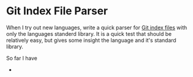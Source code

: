 # Git Index File Parser

When I try out new languages, write a quick parser for [Git index files](https://github.com/git/git/blob/master/Documentation/technical/index-format.txt) with only the languages standerd library. It is a quick test that should be relatively easy, but gives some insight the language and it's standard library.

So far I have

 - 
